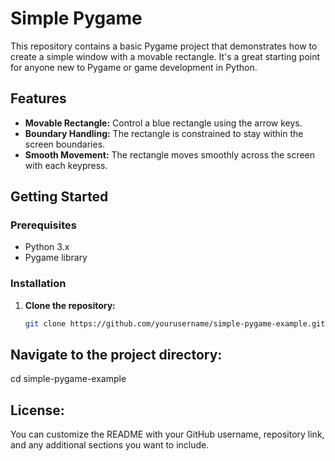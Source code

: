 # Simple Pygame

This repository contains a basic Pygame project that demonstrates how to create a simple window with a movable rectangle. It's a great starting point for anyone new to Pygame or game development in Python.

## Features

- **Movable Rectangle:** Control a blue rectangle using the arrow keys.
- **Boundary Handling:** The rectangle is constrained to stay within the screen boundaries.
- **Smooth Movement:** The rectangle moves smoothly across the screen with each keypress.

## Getting Started

### Prerequisites

- Python 3.x
- Pygame library

### Installation

1. **Clone the repository:**
   ```bash
   git clone https://github.com/yourusername/simple-pygame-example.git
## Navigate to the project directory:
  cd simple-pygame-example

## License:
You can customize the README with your GitHub username, repository link, and any additional sections you want to include.

